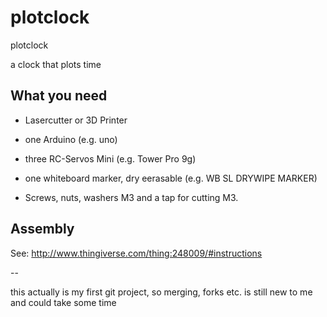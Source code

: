 plotclock
=========

plotclock

a clock that plots time

What you need
-------------
* Lasercutter or 3D Printer

* one Arduino (e.g. uno)

* three RC-Servos Mini (e.g. Tower Pro 9g)

* one whiteboard marker, dry eerasable (e.g. WB SL DRYWIPE MARKER)

* Screws, nuts, washers M3 and a tap for cutting M3.

Assembly
--------

See: http://www.thingiverse.com/thing:248009/#instructions

--

this actually is my first git project, so merging, forks etc. is still new to me and could take some time
